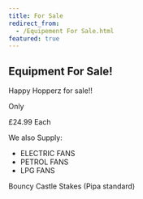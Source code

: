 ```yaml
---
title: For Sale
redirect_from:
  - /Equipement For Sale.html
featured: true
---
```

## Equipment For Sale!

Happy Hopperz for sale!!

Only

£24.99 Each

We also Supply:

- ELECTRIC FANS
- PETROL FANS
- LPG FANS

Bouncy Castle Stakes (Pipa standard)
